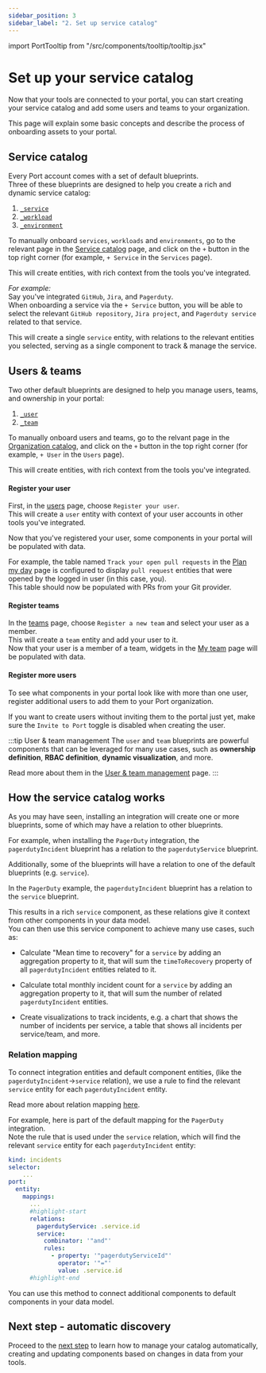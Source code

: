 ```yaml
---
sidebar_position: 3
sidebar_label: "2. Set up service catalog"
---
```


import PortTooltip from "/src/components/tooltip/tooltip.jsx"

# Set up your service catalog

Now that your tools are connected to your portal, you can start creating your service catalog and add some users and teams to your organization.

This page will explain some basic concepts and describe the process of onboarding assets to your portal.

<!-- maybe split into "service catalog" and "users & teams" -->

## Service catalog

Every Port account comes with a set of default <PortTooltip id="blueprint">blueprints</PortTooltip>.  
Three of these blueprints are designed to help you create a rich and dynamic service catalog:

1. [`_service`](/getting-started/default-components#-service)
2. [`_workload`](/getting-started/default-components#-workload)
3. [`_environment`](/getting-started/default-components#-environment)

To manually onboard `services`, `workloads` and `environments`, go to the relevant page in the [Service catalog](https://app.getport.io/services) page, and click on the `+` button in the top right corner (for example, `+ Service` in the `Services` page).

This will create entities, with rich context from the tools you've integrated.  

*For example:*  
Say you've integrated `GitHub`, `Jira`, and `Pagerduty`.  
When onboarding a service via the `+ Service` button, you will be able to select the relevant `GitHub repository`, `Jira project`, and `Pagerduty service` related to that service.  

This will create a single `service` entity, with relations to the relevant entities you selected, serving as a single component to track & manage the service.  

## Users & teams

Two other default blueprints are designed to help you manage users, teams, and ownership in your portal:

1. [`_user`](/getting-started/default-components#-user)
2. [`_team`](/getting-started/default-components#-team)

To manually onboard users and teams, go to the relvant page in the [Organization catalog](https://app.getport.io/users), and click on the `+` button in the top right corner (for example, `+ User` in the `Users` page).

This will create entities, with rich context from the tools you've integrated.  

#### Register your user

First, in the [users](https://app.getport.io/users) page, choose `Register your user`.  
This will create a `user` entity with context of your user accounts in other tools you've integrated.  

Now that you've registered your user, some components in your portal will be populated with data.  

For example, the table named `Track your open pull requests` in the [Plan my day](https://app.getport.io/plan_my_day) page is configured to display `pull request` entities that were opened by the logged in user (in this case, you).  
This table should now be populated with PRs from your Git provider.

#### Register teams

In the [teams](https://app.getport.io/teams) page, choose `Register a new team` and select your user as a member.  
This will create a `team` entity and add your user to it.  
Now that your user is a member of a team, widgets in the [My team](https://app.getport.io/my_team) page will be populated with data.

#### Register more users

To see what components in your portal look like with more than one user, register additional users to add them to your Port organization.  

If you want to create users without inviting them to the portal just yet, make sure the `Invite to Port` toggle is disabled when creating the user.

:::tip User & team management
The `user` and `team` blueprints are powerful components that can be leveraged for many use cases, such as **ownership definition**, **RBAC definition**, **dynamic visualization**, and more. 

Read more about them in the [User & team management](/sso-rbac/rbac/) page.
:::

## How the service catalog works

As you may have seen, installing an integration will create one or more <PortTooltip id="blueprint">blueprints</PortTooltip>, some of which may have a <PortTooltip id="relation">relation</PortTooltip> to other blueprints.

For example, when installing the `PagerDuty` integration, the `pagerdutyIncident` blueprint has a relation to the `pagerdutyService` blueprint. 

Additionally, some of the blueprints will have a <PortTooltip id="relation">relation</PortTooltip> to one of the default blueprints (e.g. `service`).

In the `PagerDuty` example, the `pagerdutyIncident` blueprint has a relation to the `service` blueprint.

This results in a rich `service` component, as these relations give it context from other components in your data model.  
You can then use this service component to achieve many use cases, such as:

* Calculate "Mean time to recovery" for a `service` by adding an aggregation property to it, that will sum the `timeToRecovery` property of all `pagerdutyIncident` entities related to it.

* Calculate total monthly incident count for a `service` by adding an aggregation property to it, that will sum the number of related `pagerdutyIncident` entities.

* Create visualizations to track incidents, e.g. a chart that shows the number of incidents per service, a table that shows all incidents per service/team, and more.

### Relation mapping

To connect integration entities and default component entities, (like the `pagerdutyIncident`->`service` relation), we use a rule to find the relevant `service` entity for each `pagerdutyIncident` entity.

Read more about relation mapping [here](/build-your-software-catalog/customize-integrations/configure-mapping#mapping-relations-using-search-queries).

For example, here is part of the default mapping for the `PagerDuty` integration.  
Note the rule that is used under the `service` relation, which will find the relevant `service` entity for each `pagerdutyIncident` entity:

```yaml showLineNumbers
kind: incidents
selector:
    ...
port:
  entity:
    mappings:
      ...
      #highlight-start
      relations:
        pagerdutyService: .service.id
        service:
          combinator: '"and"'
          rules:
            - property: '"pagerdutyServiceId"'
              operator: '"="'
              value: .service.id
      #highlight-end
```

You can use this method to connect additional components to default components in your data model.

## Next step - automatic discovery

Proceed to the [next step](/getting-started/set-up-automatic-discovery) to learn how to manage your catalog automatically, creating and updating components based on changes in data from your tools.
